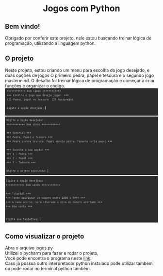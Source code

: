 <h1 align="center">Jogos com Python</h1>



<h2>Bem vindo!</h2>
Obrigado por conferir este projeto, nele estou buscando treinar lógica de programação, utilizando a linguagem python.



<h2>O projeto</h2>
Neste projeto, estou criando um menu para escolha do jogo desejado, e duas opções de jogos
O primeiro pedra, papel e tesoura e o segundo jogo mastermind.
O desafio foi treinar lógica de programação e começar a criar funções e organizar o código.
<img src="https://github.com/brunorodriguesdias/jogos-com-python/blob/master/src/menu.jpg?raw=true">
<img src="https://github.com/brunorodriguesdias/jogos-com-python/blob/master/src/pedra.jpg?raw=true">
<img src="https://github.com/brunorodriguesdias/jogos-com-python/blob/master/src/mastermind.jpg?raw=true">

<h2>Como visualizar o projeto</h2>
Abra o arquivo jogos.py<br>
Utilizei o pycharm para fazer e rodar o projeto,<br>
Você pode encontra o programa neste <a href="https://www.jetbrains.com/pt-br/pycharm/download/#section=windows">link</a>.<br>
Caso já possua outro interpretador python instalado pode utilizar também ou pode rodar no terminal python também.
